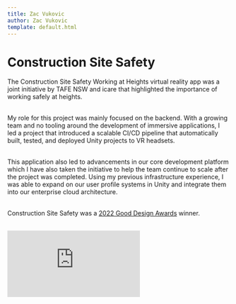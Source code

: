 ```yaml
---
title: Zac Vukovic
author: Zac Vukovic
template: default.html
---
```


# Construction Site Safety

The Construction Site Safety Working at Heights virtual reality app was a joint initiative by TAFE NSW and icare that highlighted the importance of working safely at heights.<br /><br />

My role for this project was mainly focused on the backend. With a growing team and no tooling around the development of immersive applications, I led a project that introduced a scalable CI/CD pipeline that automatically built, tested, and deployed Unity projects to VR headsets.<br /><br />

This application also led to advancements in our core development platform which I have also taken the initiative to help the team continue to scale after the project was completed. Using my previous infrastructure experience, I was able to expand on our user profile systems in Unity and integrate them into our enterprise cloud architecture.<br ><br >

Construction Site Safety was a [2022 Good Design Awards](https://good-design.org/projects/tafe-nsw-icare-construction-site-safety-working-heights-program/) winner.<br /><br />

<div class="iframe-container">
    <iframe class="responsive-iframe" src="https://www.youtube.com/embed/DLo8CAm8w1E?start=126" title="YouTube video player" frameborder="0" allow="accelerometer; autoplay; clipboard-write; encrypted-media; gyroscope; picture-in-picture; web-share" allowfullscreen></iframe>
</div>
